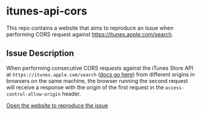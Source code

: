 # itunes-api-cors

This repo contains a website that aims to reproduce an issue when performing CORS request against https://itunes.apple.com/search.

## Issue Description

When performing consecutive CORS requests against the iTunes Store API at
`https://itunes.apple.com/search` ([docs go
here](https://affiliate.itunes.apple.com/resources/documentation/itunes-store-web-service-search-api/))
from different origins in browsers on the same machine, the browser running the
second request will receive a response with the origin of the first request in
the `access-control-allow-origin` header.

[Open the website to reproduce the issue](https://teggno.github.io/itunes-api-cors/)

